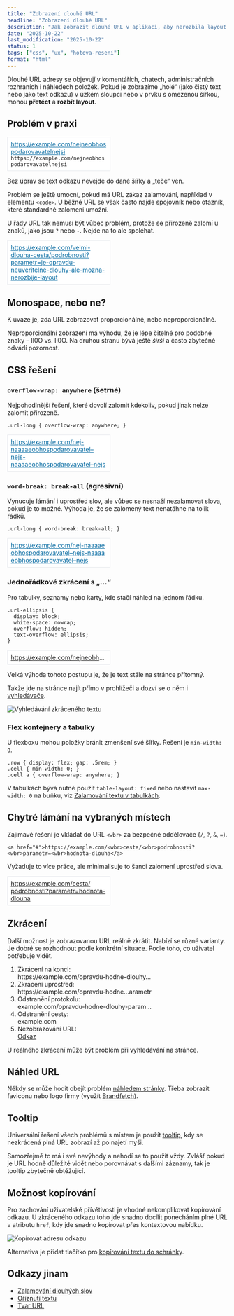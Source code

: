 ```yaml
---
title: "Zobrazení dlouhé URL"
headline: "Zobrazení dlouhé URL"
description: "Jak zobrazit dlouhé URL v aplikaci, aby nerozbila layout."
date: "2025-10-22"
last_modification: "2025-10-22"
status: 1
tags: ["css", "ux", "hotova-reseni"]
format: "html"
---
```


<p>Dlouhé URL adresy se objevují v komentářích, chatech, administračních rozhraních i náhledech položek. Pokud je zobrazíme „holé“ (jako čistý text nebo jako text odkazu) v úzkém sloupci nebo v prvku s omezenou šířkou, mohou <b>přetéct</b> a <b>rozbít layout</b>.</p>


<h2 id="problem">Problém v praxi</h2>

<div class="live">
  <style>
    .url-box { width: 220px; padding: .5em; background: #fff; border: 1px solid #e5e7eb; }
    .url-long { color: #0369a1; }
  </style>
  <div class="url-box">
    <a class="url-long" href="#">https://example.com/nejneobhospodarovavatelnejsi</a>
    <code>https://example.com/nejneobhospodarovavatelnejsi</code>
  </div>
</div>

<p>Bez úprav se text odkazu nevejde do dané šířky a „teče“ ven.</p>

<p>Problém se ještě umocní, pokud má URL zákaz zalamování, například v elementu <code>&lt;code></code>. U běžné URL se však často najde spojovník nebo otazník, které standardně zalomení umožní.</p>

<p>U řady URL tak nemusí být vůbec problém, protože se přirozeně zalomí u znaků, jako jsou <code>?</code> nebo <code>-</code>. Nejde na to ale spoléhat.</p>

<div class="live">
  <style>
    .url-box { width: 220px; padding: .5em; background: #fff; border: 1px solid #e5e7eb; }
    .url-long { color: #0369a1; }
  </style>
  <div class="url-box">
    <a class="url-long" href="#">https://example.com/velmi-dlouha-cesta/podrobnosti?parametr=je-opravdu-neuveritelne-dlouhy-ale-mozna-nerozbije-layout</a>
  </div>
</div>

<h2 id="monospace"><span class="font-mono">Monospace</span>, nebo ne?</h2>

<p>K úvaze je, zda URL zobrazovat proporcionálně, nebo <span class="font-mono">neproporcionálně</span>.</p>

<p>Neproporcionální zobrazení má výhodu, že je lépe čitelné pro podobné znaky – Il0O vs. <span class="font-mono">Il0O</span>. Na druhou stranu bývá ještě <i>širší</i> a často zbytečně odvádí pozornost.</p>


<h2 id="css-reseni">CSS řešení</h2>

<h3 id="overflow-wrap-anywhere"><code>overflow-wrap: anywhere</code> (šetrné)</h3>

<p>Nejpohodlnější řešení, které dovolí zalomit kdekoliv, pokud jinak nelze zalomit přirozeně.</p>

<pre><code>.url-long { overflow-wrap: anywhere; }
</code></pre>

<div class="live">
  <div class="url-box" style="--a:1">
    <a class="url-long" style="overflow-wrap:anywhere" href="#">https://example.com/nej-naaaaeobhospodarovavatel–nejs-naaaaeobhospodarovavatel–nejs</a>
  </div>
</div>

<h3 id="word-break"><code>word-break: break-all</code> (agresivní)</h3>

<p>Vynucuje lámání i uprostřed slov, ale vůbec se nesnaží nezalamovat slova, pokud je to možné. Výhoda je, že se zalomený text nenatáhne na tolik řádků.</p>

<pre><code>.url-long { word-break: break-all; }
</code></pre>

<div class="live">
  <div class="url-box">
    <a class="url-long" style="word-break:break-all" href="#">https://example.com/nej-naaaaeobhospodarovavatel–nejs-naaaaeobhospodarovavatel–nejs</a>
  </div>
</div>


<h3 id="ellipsis">Jednořádkové zkrácení s „…“</h3>

<p>Pro tabulky, seznamy nebo karty, kde stačí náhled na jednom řádku.</p>

<pre><code>.url-ellipsis {
  display: block;
  white-space: nowrap;
  overflow: hidden;
  text-overflow: ellipsis;
}
</code></pre>

<div class="live">
  <div class="url-box">
    <a class="url-ellipsis" style="display:block;white-space:nowrap;overflow:hidden;text-overflow:ellipsis" href="#">https://example.com/nejneobhospodarovavatelnejsi</a>
  </div>
</div>

<p>Velká výhoda tohoto postupu je, že je text stále na stránce přítomný.</p>

<p>Takže jde na stránce najít přímo v prohlížeči a dozví se o něm i <a href="/seo">vyhledávače</a>.</p>

<p><img src="/files/zobrazeni-url/vyhledavani.png" class="border" alt="Vyhledávání zkráceného textu" /></p>

<h3 id="flex-a-tab">Flex kontejnery a tabulky</h3>

<p>U flexboxu mohou položky bránit zmenšení své šířky. Řešení je <code>min-width: 0</code>.</p>

<pre><code>.row { display: flex; gap: .5rem; }
.cell { min-width: 0; }
.cell a { overflow-wrap: anywhere; }
</code></pre>

<p>V tabulkách bývá nutné použít <code>table-layout: fixed</code> nebo nastavit <code>max-width: 0</code> na buňku, viz <a href="/zalamovani-slov#tabulky">Zalamování textu v tabulkách</a>.</p>

<h2 id="wbr">Chytré lámání na vybraných místech</h2>

<p>Zajímavé řešení je vkládat do URL <code>&lt;wbr></code> za bezpečné oddělovače (<code>/</code>, <code>?</code>, <code>&amp;</code>, <code>=</code>).</p>

<pre><code>&lt;a href="#">https://example.com/&lt;wbr>cesta/&lt;wbr>podrobnosti?&lt;wbr>parametr=&lt;wbr>hodnota-dlouha&lt;/a>
</code></pre>

<p>Vyžaduje to více práce, ale minimalisuje to šanci zalomení uprostřed slova.</p>

<div class="live">
  <div class="url-box">
    <a href="#">https://example.com/<wbr>cesta/<wbr>podrobnosti?<wbr>parametr=<wbr>hodnota-dlouha</a>
  </div>
</div>



<h2 id="zkraceni">Zkrácení</h2>

<p>Další možnost je zobrazovanou URL reálně zkrátit. Nabízí se různé varianty. Je dobré se rozhodnout podle konkrétní situace. Podle toho, co uživatel potřebuje vidět.</p>

<ol>
<li>Zkrácení na konci: <br>https://example.com/opravdu-hodne-dlouhy…</li>
<li>Zkrácení uprostřed: <br>https://example.com/opravdu-hodne…arametr</li>
<li>Odstranění protokolu: <br>example.com/opravdu-hodne-dlouhy-param…</li>
<li>Odstranění cesty: <br>example.com</li>
<li>Nezobrazování URL: <br><a href="#">Odkaz</a></li>
</ol>

<p>U reálného zkrácení může být problém při vyhledávání na stránce.</p>

<h2 id="nahled">Náhled URL</h2>

<p>Někdy se může hodit obejít problém <a href="/nahled-url">náhledem stránky</a>. Třeba zobrazit faviconu nebo logo firmy (využít <a href="https://brandfetch.com/">Brandfetch</a>).</p>

<h2 id="tooltip">Tooltip</h2>

<p>Universální řešení všech problémů s místem je použít <a href="/tooltip">tooltip</a>, kdy se nezkrácená plná URL zobrazí až po najetí myši.</p>

<p>Samozřejmě to má i své nevýhody a nehodí se to použít vždy. Zvlášť pokud je URL hodně důležité vidět nebo porovnávat s dalšími záznamy, tak je tooltip zbytečně obtěžující.</p>

<h2 id="kopirovani">Možnost kopírování</h2>

<p>Pro zachování uživatelské přívětivosti je vhodné nekomplikovat kopírování odkazu. U zkráceného odkazu toho jde snadno docílit ponecháním plné URL v atributu <code>href</code>, kdy jde snadno kopírovat přes kontextovou nabídku.</p>

<p><img src="/files/zobrazeni-url/zkopirovat-odkaz.png" class="border" alt="Kopírovat adresu odkazu" /></p>

<p>Alternativa je přidat tlačítko pro <a href="/kopirovat">kopírování textu do schránky</a>.</p>


<h2 id="odkazy">Odkazy jinam</h2>
<div class="internal-content">
  <ul>
    <li><a href="/zalamovani-slov">Zalamování dlouhých slov</a></li>
    <li><a href="/oriznuti-textu">Oříznutí textu</a></li>
    <li><a href="/tvar-url">Tvar URL</a></li>
  </ul>
 </div>